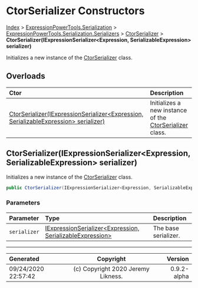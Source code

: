 ﻿# CtorSerializer Constructors

[Index](../index.md) > [ExpressionPowerTools.Serialization](ExpressionPowerTools.Serialization.a.md) > [ExpressionPowerTools.Serialization.Serializers](ExpressionPowerTools.Serialization.Serializers.n.md) > [CtorSerializer](ExpressionPowerTools.Serialization.Serializers.CtorSerializer.cs.md) > **CtorSerializer(IExpressionSerializer&lt;Expression, SerializableExpression> serializer)**

Initializes a new instance of the [CtorSerializer](ExpressionPowerTools.Serialization.Serializers.CtorSerializer.cs.md) class.

## Overloads

| Ctor | Description |
| :-- | :-- |
| [CtorSerializer(IExpressionSerializer&lt;Expression, SerializableExpression> serializer)](#ctorserializeriexpressionserializerexpression-serializableexpression-serializer) | Initializes a new instance of the [CtorSerializer](ExpressionPowerTools.Serialization.Serializers.CtorSerializer.cs.md) class. |

## CtorSerializer(IExpressionSerializer&lt;Expression, SerializableExpression> serializer)

Initializes a new instance of the [CtorSerializer](ExpressionPowerTools.Serialization.Serializers.CtorSerializer.cs.md) class.

```csharp
public CtorSerializer(IExpressionSerializer<Expression, SerializableExpression> serializer)
```

### Parameters

| Parameter | Type | Description |
| :-- | :-- | :-- |
| `serializer` | [IExpressionSerializer&lt;Expression, SerializableExpression>](ExpressionPowerTools.Serialization.Signatures.IExpressionSerializer`2.i.md) | The base serializer. |



---

| Generated | Copyright | Version |
| :-- | :-: | --: |
| 09/24/2020 22:57:42 | (c) Copyright 2020 Jeremy Likness. | 0.9.2-alpha |
